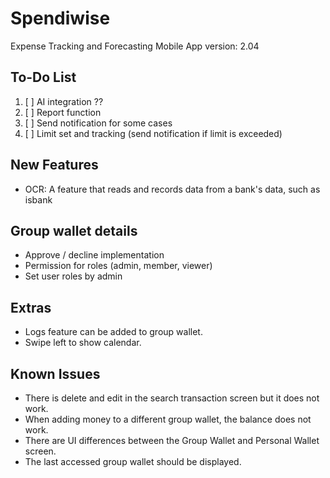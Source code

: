 # Spendiwise

Expense Tracking and Forecasting Mobile App
version: 2.04

## To-Do List
1. [ ] AI integration ?? 
2. [ ] Report function
3. [ ] Send notification for some cases
4. [ ] Limit set and tracking (send notification if limit is exceeded)

## New Features
- OCR: A feature that reads and records data from a bank's data, such as isbank

## Group wallet details
- Approve / decline implementation
- Permission for roles (admin, member, viewer)
- Set user roles by admin

## Extras
- Logs feature can be added to group wallet.
- Swipe left to show calendar.

## Known Issues
- There is delete and edit in the search transaction screen but it does not work.
- When adding money to a different group wallet, the balance does not work.
- There are UI differences between the Group Wallet and Personal Wallet screen.
- The last accessed group wallet should be displayed.